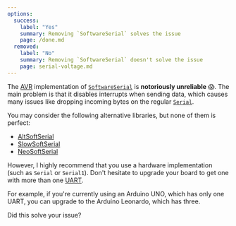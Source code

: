 ```yaml
---
options:
  success:
    label: "Yes"
    summary: Removing `SoftwareSerial` solves the issue
    page: /done.md
  removed:
    label: "No"
    summary: Removing `SoftwareSerial` doesn't solve the issue
    page: serial-voltage.md
---
```


The [AVR](https://en.wikipedia.org/wiki/AVR_microcontrollers) implementation of [`SoftwareSerial`](https://www.arduino.cc/en/Reference/SoftwareSerial) is **notoriously unreliable** 😱.
The main problem is that it disables interrupts when sending data, which causes many issues like dropping incoming bytes on the regular [`Serial`](https://www.arduino.cc/reference/en/language/functions/communication/serial/).

You may consider the following alternative libraries, but none of them is perfect:

* [AltSoftSerial](https://github.com/PaulStoffregen/AltSoftSerial)
* [SlowSoftSerial](https://github.com/MustBeArt/SlowSoftSerial)
* [NeoSoftSerial](https://github.com/SlashDevin/NeoSWSerial)

However, I highly recommend that you use a hardware implementation (such as `Serial` or `Serial1`). Don't hesitate to upgrade your board to get one with more than one [UART](https://en.wikipedia.org/wiki/Universal_asynchronous_receiver-transmitter).

For example, if you're currently using an Arduino UNO, which has only one UART, you can upgrade to the Arduino Leonardo, which has three.

Did this solve your issue?
